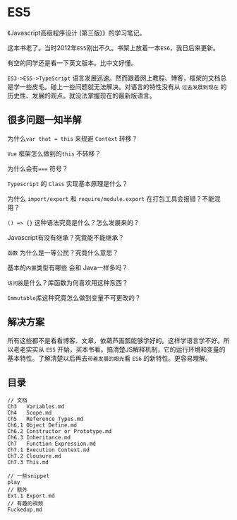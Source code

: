 # ES5

《Javascript高级程序设计 (第三版)》的学习笔记。

这本书老了。当时2012年`ES5`刚出不久。书架上放着一本`ES6`，我日后来更新。

有空的同学还是看一下英文版本。比中文好懂。

`ES3->ES5->TypeScript` 语言发展迅速。然而跟着网上教程、博客，框架的文档总是学一些皮毛。碰上一些问题就无法解决。对语言的特性没有从 `过去发展到现在` 的历史性、发展的观点。就没法掌握现在的最新版语言。

## 很多问题一知半解

为什么`var that = this` 来规避 `Context` 转移？

`Vue` 框架怎么做到的`this` 不转移？

为什么会有` === ` 符号？

`Typescript` 的 `Class` 实现基本原理是什么？

为什么 `import/export` 和 `require/module.export` 在打包工具会报错？不能混用？

`() => {}` 这种语法究竟是什么？怎么发展来的？

Javascript有没有继承？究竟能不能继承？

`函数` 为什么是一等公民？究竟什么意思？

基本的`内置`类型有哪些 会和 Java一样多吗？

`访问器`是什么？库函数为何喜欢用这种东西？

`Immutable`库这种究竟怎么做到变量不可更改的？


## 解决方案

所有这些都不是看看博客、文章，依葫芦画瓢能够学好的。这样学语言学不好。所以老老实实从 `ES5` 开始，买本书看。搞清楚JS解释机制，它的运行环境和变量的基本特性。了解清楚以后再去`带着发展的眼光`看 `ES6` 的新特性。更容易理解。

## 目录

```
// 文档
Ch3   Variables.md     
Ch4   Scope.md    
Ch5   Reference Types.md
Ch6.1 Object Define.md   
Ch6.2 Constructor or Prototype.md 
Ch6.3 Inheritance.md
Ch7   Function Expression.md  
Ch7.1 Execution Context.md  
Ch7.2 Clousure.md            
Ch7.3 This.md     

// 一些snippet               
play
// 额外
Ext.1 Export.md
// 有趣的视频
Fuckedup.md
```
